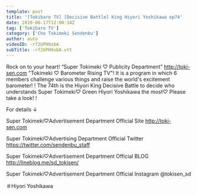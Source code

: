```yaml
---
template: post
title: '[Tokibaro TV] [Decisive Battle] King Hiyori Yoshikawa ep74'
date: 2020-06-17T12:00:14Z
tag: ['Tokibaro TV']
category: ['Cho Tokimeki Sendenbu']
author: auto 
videoID: -rf2UPH9sbA
subTitle: -rf2UPH9sbA.vtt
---
```

Rock on to your heart! “Super Tokimeki ♡ Publicity Department” http://toki-sen.com
"Tokimeki ♡ Barometer Rising TV"!
It is a program in which 6 members challenge various things and raise the world's excitement barometer! !
The 74th is the Hiyori King Decisive Battle to decide who understands Super Tokimeki♡ Green Hiyori Yoshikawa the most♡
Please take a look! !

For details ↓

Super Tokimeki♡Advertisement Department Official Site
http://toki-sen.com

Super Tokimeki♡Advertising Department Official Twitter
https://twitter.com/sendenbu_staff

Super Tokimeki♡Advertisement Department Official BLOG
http://lineblog.me/sd_tokisen/

Super Tokimeki♡Advertisement Department Official
Instagram @tokisen_sd

＃Hiyori Yoshikawa